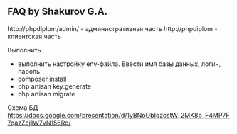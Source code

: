 ## FAQ by Shakurov G.A.

http://phpdiplom/admin/ - административная часть
http://phpdiplom - клиентская часть

Выполнить
- выполнить настройку env-файла. Ввести имя базы данных, логин, пароль
- composer install
- php artisan key:generate
- php artisan migrate

Схема БД
https://docs.google.com/presentation/d/1yBNoObIqzcstW_2MK8b_F4MP7F7qazZcj1W7vN156Ro/